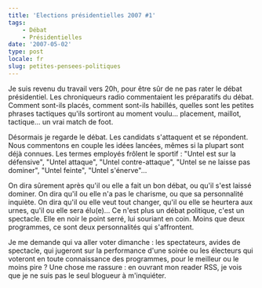 ```yaml
---
title: 'Elections présidentielles 2007 #1'
tags:
    - Débat
    - Présidentielles
date: '2007-05-02'
type: post
locale: fr
slug: petites-pensees-politiques
---
```


Je suis revenu du travail vers 20h, pour être sûr de ne pas rater le débat présidentiel. Les chroniqueurs radio commentaient les préparatifs du débat. Comment sont-ils placés, comment sont-ils habillés, quelles sont les petites phrases tactiques qu'ils sortiront au moment voulu… placement, maillot, tactique… un vrai match de foot.

<!-- more -->

Désormais je regarde le débat. Les candidats s'attaquent et se répondent. Nous commentons en couple les idées lancées, mêmes si la plupart sont déjà connues. Les termes employés frôlent le sportif&nbsp;: "Untel est sur la défensive", "Untel attaque", "Untel contre-attaque", "Untel se ne laisse pas dominer", "Untel feinte", "Untel s'énerve"…

On dira sûrement après qu'il ou elle a fait un bon débat, ou qu'il s'est laissé dominer. On dira qu'il ou elle n'a pas le charisme, ou que sa personnalité inquiète. On dira qu'il ou elle veut tout changer, qu'il ou elle se heurtera aux urnes, qu'il ou elle sera élu(e)… Ce n'est plus un débat politique, c'est un spectacle. Elle en noir le point serré, lui souriant en coin. Moins que deux programmes, ce sont deux personnalités qui s'affrontent.

Je me demande qui va aller voter dimanche&nbsp;: les spectateurs, avides de spectacle, qui jugeront sur la performance d'une soirée ou les électeurs qui voteront en toute connaissance des programmes, pour le meilleur ou le moins pire&nbsp;? Une chose me rassure&nbsp;: en ouvrant mon reader RSS, je vois que je ne suis pas le seul blogueur à m'inquiéter.

